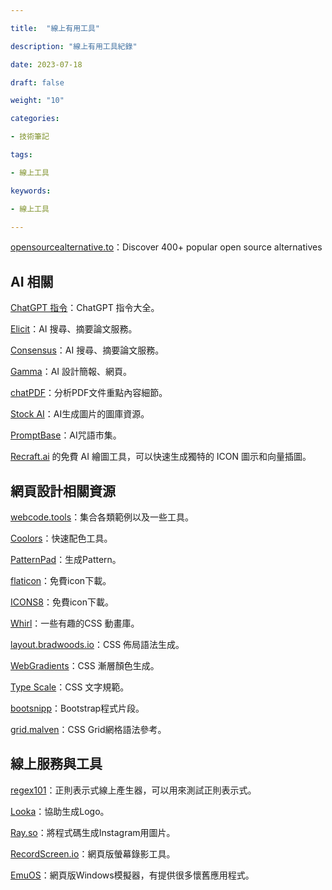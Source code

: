 ```yaml
---

title:  "線上有用工具"

description: "線上有用工具紀錄"

date: 2023-07-18

draft: false

weight: "10"

categories:

- 技術筆記

tags:

- 線上工具

keywords:

- 線上工具

---
```

<!--more-->


[opensourcealternative.to](https://www.opensourcealternative.to/)：Discover 400+ popular open source alternatives

## ****AI 相關****

[ChatGPT 指令](https://www.explainthis.io/zh-hant/chatgpt?mibextid=tejx2t)：ChatGPT 指令大全。

[Elicit](https://elicit.org/)：AI 搜尋、摘要論文服務。

[Consensus](https://consensus.app/)：AI 搜尋、摘要論文服務。

[Gamma](https://gamma.app/)：AI 設計簡報、網頁。

[chatPDF](https://www.chatpdf.com/)：分析PDF文件重點內容細節。

[Stock AI](https://www.stockai.com/)：AI生成圖片的圖庫資源。

[PromptBase](https://promptbase.com/)：AI咒語市集。

[Recraft.ai](http://recraft.ai/) 的免費 AI 繪圖工具，可以快速生成獨特的 ICON 圖示和向量插圖。

## 網頁設計相關資源

[webcode.tools](https://webcode.tools/)：集合各類範例以及一些工具。

[Coolors](https://coolors.co/)：快速配色工具。

[PatternPad](https://patternpad.com/)：生成Pattern。

[flaticon](https://www.flaticon.com/)：免費icon下載。

[ICONS8](https://icons8.com/)：免費icon下載。

[Whirl](https://whirl.netlify.app/)：一些有趣的CSS 動畫庫。

[layout.bradwoods.io](https://layout.bradwoods.io/)：CSS 佈局語法生成。

[WebGradients](https://webgradients.com/)：CSS 漸層顏色生成。

[Type Scale](https://typescale.com/)：CSS 文字規範。

[bootsnipp](https://bootsnipp.com/)：Bootstrap程式片段。

[grid.malven](https://grid.malven.co/)：CSS Grid網格語法參考。

## ****線上服務與工具****

[regex101](https://regex101.com/)：正則表示式線上產生器，可以用來測試正則表示式。

[Looka](https://looka.com/)：協助生成Logo。

[Ray.so](http://ray.so/)：將程式碼生成Instagram用圖片。

[RecordScreen.io](https://recordscreen.io/)：網頁版螢幕錄影工具。

[EmuOS](https://emupedia.net/beta/emuos/)：網頁版Windows模擬器，有提供很多懷舊應用程式。